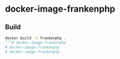 # docker-image-frankenphp

## Build

```bash
docker build -t frankenphp .
```# docker-image-frankenphp
# docker-image-frankenphp
# docker-image-frankenphp
